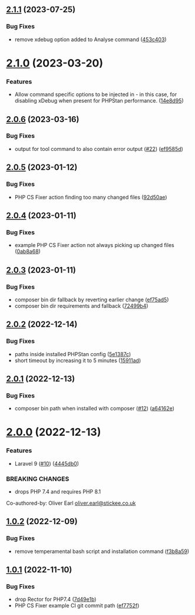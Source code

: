 ## [2.1.1](https://github.com/stickeeuk/canary/compare/v2.1.0...v2.1.1) (2023-07-25)


### Bug Fixes

* remove xdebug option added to Analyse command ([453c403](https://github.com/stickeeuk/canary/commit/453c403b73cbb5e769ccb65cfa9b57e3baee00f1))

# [2.1.0](https://github.com/stickeeuk/canary/compare/v2.0.6...v2.1.0) (2023-03-20)


### Features

* Allow command specific options to be injected in - in this case, for disabling xDebug when present for PHPStan performance. ([14e8d95](https://github.com/stickeeuk/canary/commit/14e8d9577c91c45aa615a32d230099c8247dca23))

## [2.0.6](https://github.com/stickeeuk/canary/compare/v2.0.5...v2.0.6) (2023-03-16)


### Bug Fixes

* output for tool command to also contain error output ([#22](https://github.com/stickeeuk/canary/issues/22)) ([ef9585d](https://github.com/stickeeuk/canary/commit/ef9585dfabe2dd1e7462bb75a3563fe9d2024b15))

## [2.0.5](https://github.com/stickeeuk/canary/compare/v2.0.4...v2.0.5) (2023-01-12)


### Bug Fixes

* PHP CS Fixer action finding too many changed files ([92d50ae](https://github.com/stickeeuk/canary/commit/92d50ae9d34606cfd1357d34ebaa7d28dc3cb597))

## [2.0.4](https://github.com/stickeeuk/canary/compare/v2.0.3...v2.0.4) (2023-01-11)


### Bug Fixes

* example PHP CS Fixer action not always picking up changed files ([0ab8a68](https://github.com/stickeeuk/canary/commit/0ab8a68fe731703fb5e162e78c8a976b8efb314c))

## [2.0.3](https://github.com/stickeeuk/canary/compare/v2.0.2...v2.0.3) (2023-01-11)


### Bug Fixes

* composer bin dir fallback by reverting earlier change ([ef75ad5](https://github.com/stickeeuk/canary/commit/ef75ad57417716f4b92173e1cfba48ac955e6a1d))
* composer bin dir requirements and fallback ([72499b4](https://github.com/stickeeuk/canary/commit/72499b4a4c23178ced7dc70c08b4f7f06389a73a))

## [2.0.2](https://github.com/stickeeuk/canary/compare/v2.0.1...v2.0.2) (2022-12-14)


### Bug Fixes

* paths inside installed PHPStan config ([5e1387c](https://github.com/stickeeuk/canary/commit/5e1387cef9dd4156d6875864040d7bfc342dffac))
* short timeout by increasing it to 5 minutes ([15911ad](https://github.com/stickeeuk/canary/commit/15911ad94125470a21ad349ad0abc36158c496f7))

## [2.0.1](https://github.com/stickeeuk/canary/compare/v2.0.0...v2.0.1) (2022-12-13)


### Bug Fixes

* composer bin path when installed with composer ([#12](https://github.com/stickeeuk/canary/issues/12)) ([a64162e](https://github.com/stickeeuk/canary/commit/a64162ea28390b62b5999aee80b78ffebfcd5404))

# [2.0.0](https://github.com/stickeeuk/canary/compare/v1.0.2...v2.0.0) (2022-12-13)


### Features

* Laravel 9 ([#10](https://github.com/stickeeuk/canary/issues/10)) ([4445db0](https://github.com/stickeeuk/canary/commit/4445db092f11d1c9cdcc7218c036a68de49a43d3))


### BREAKING CHANGES

* drops PHP 7.4 and requires PHP 8.1

Co-authored-by: Oliver Earl <oliver.earl@stickee.co.uk>

## [1.0.2](https://github.com/stickeeuk/canary/compare/v1.0.1...v1.0.2) (2022-12-09)


### Bug Fixes

* remove temperamental bash script and installation command ([f3b8a59](https://github.com/stickeeuk/canary/commit/f3b8a5991688c17767e8bee68a7832d99ccef0ad))

## [1.0.1](https://github.com/stickeeuk/canary/compare/v1.0.0...v1.0.1) (2022-11-10)


### Bug Fixes

* drop Rector for PHP7.4 ([7d49e1b](https://github.com/stickeeuk/canary/commit/7d49e1b69a924ecfea08e4a1790f51a6b469cf64))
* PHP CS Fixer example CI git commit path ([ef7752f](https://github.com/stickeeuk/canary/commit/ef7752f961916adf68495f4b2c56743d6a489776))
